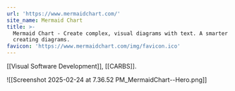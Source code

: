 ```yaml
---
url: 'https://www.mermaidchart.com/'
site_name: Mermaid Chart
title: >-
  Mermaid Chart - Create complex, visual diagrams with text. A smarter way of
  creating diagrams.
favicon: 'https://www.mermaidchart.com/img/favicon.ico'
---
```

[[Visual Software Development]], [[CARBS]].

![[Screenshot 2025-02-24 at 7.36.52 PM_MermaidChart--Hero.png]]
